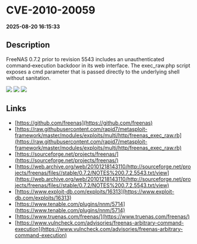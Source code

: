 # CVE-2010-20059

**2025-08-20 16:15:33**

## Description
FreeNAS 0.7.2 prior to revision 5543 includes an unauthenticated command‐execution backdoor in its web interface. The exec_raw.php script exposes a cmd parameter that is passed directly to the underlying shell without sanitation.

![](https://img.shields.io/static/v1?label=Score&message=9.3&color=red)
![](https://img.shields.io/static/v1?label=Severity&message=CRITICAL&color=red)
![](https://img.shields.io/static/v1?label=CWE&message=RCE&color=green)

## Links
- [https://github.com/freenas](https://github.com/freenas)
- [https://raw.githubusercontent.com/rapid7/metasploit-framework/master/modules/exploits/multi/http/freenas_exec_raw.rb](https://raw.githubusercontent.com/rapid7/metasploit-framework/master/modules/exploits/multi/http/freenas_exec_raw.rb)
- [https://sourceforge.net/projects/freenas/](https://sourceforge.net/projects/freenas/)
- [https://web.archive.org/web/20101218143110/http://sourceforge.net/projects/freenas/files//stable/0.7.2/NOTES%200.7.2.5543.txt/view](https://web.archive.org/web/20101218143110/http://sourceforge.net/projects/freenas/files//stable/0.7.2/NOTES%200.7.2.5543.txt/view)
- [https://www.exploit-db.com/exploits/16313](https://www.exploit-db.com/exploits/16313)
- [https://www.tenable.com/plugins/nnm/5714](https://www.tenable.com/plugins/nnm/5714)
- [https://www.truenas.com/freenas/](https://www.truenas.com/freenas/)
- [https://www.vulncheck.com/advisories/freenas-arbitrary-command-execution](https://www.vulncheck.com/advisories/freenas-arbitrary-command-execution)
